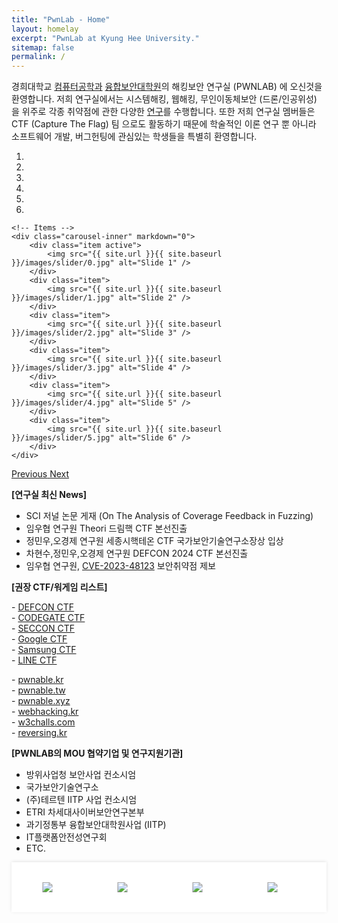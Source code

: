 ```yaml
---
title: "PwnLab - Home"
layout: homelay
excerpt: "PwnLab at Kyung Hee University."
sitemap: false
permalink: /
---
```


경희대학교 [컴퓨터공학과](http://ce.khu.ac.kr) [융합보안대학원](https://csec.khu.ac.kr)의 해킹보안 연구실 (PWNLAB) 에 오신것을 환영합니다.
저희 연구실에서는 시스템해킹, 웹해킹, 무인이동체보안 (드론/인공위성) 을 위주로 각종 취약점에 관한 다양한 [연구](research)를 수행합니다.
또한 저희 연구실 멤버들은 CTF (Capture The Flag) 팀 으로도 활동하기 때문에 
학술적인 이론 연구 뿐 아니라 소프트웨어 개발, 버그헌팅에 관심있는 학생들을 특별히 환영합니다.

<div markdown="0" id="carousel" class="carousel slide" data-ride="carousel" data-interval="4000" data-pause="hover" >
    <!-- Menu -->
    <ol class="carousel-indicators">
        <li data-target="#carousel" data-slide-to="0" class="active"></li>
        <li data-target="#carousel" data-slide-to="1"></li>
        <li data-target="#carousel" data-slide-to="2"></li>
        <li data-target="#carousel" data-slide-to="3"></li>
        <li data-target="#carousel" data-slide-to="4"></li>
        <li data-target="#carousel" data-slide-to="5"></li>
    </ol>

    <!-- Items -->
    <div class="carousel-inner" markdown="0">
        <div class="item active">
            <img src="{{ site.url }}{{ site.baseurl }}/images/slider/0.jpg" alt="Slide 1" />
        </div>
        <div class="item">
            <img src="{{ site.url }}{{ site.baseurl }}/images/slider/1.jpg" alt="Slide 2" />
        </div>
        <div class="item">
            <img src="{{ site.url }}{{ site.baseurl }}/images/slider/2.jpg" alt="Slide 3" />
        </div>
        <div class="item">
            <img src="{{ site.url }}{{ site.baseurl }}/images/slider/3.jpg" alt="Slide 4" />
        </div>
        <div class="item">
            <img src="{{ site.url }}{{ site.baseurl }}/images/slider/4.jpg" alt="Slide 5" />
        </div>       
        <div class="item">
            <img src="{{ site.url }}{{ site.baseurl }}/images/slider/5.jpg" alt="Slide 6" />
        </div>       
    </div>
  <a class="left carousel-control" href="#carousel" role="button" data-slide="prev">
    <span class="glyphicon glyphicon-chevron-left" aria-hidden="true"></span>
    <span class="sr-only">Previous</span>
  </a>
  <a class="right carousel-control" href="#carousel" role="button" data-slide="next">
    <span class="glyphicon glyphicon-chevron-right" aria-hidden="true"></span>
    <span class="sr-only">Next</span>
  </a>
</div>


**[연구실 최신 News]**
- SCI 저널 논문 게재 (On The Analysis of Coverage Feedback in Fuzzing)
- 임우협 연구원 Theori 드림핵 CTF 본선진출
- 정민우,오경제 연구원 세종시핵테온 CTF 국가보안기술연구소장상 입상
- 차현수,정민우,오경제 연구원 DEFCON 2024 CTF 본선진출
- 임우협 연구원, [CVE-2023-48123](https://nvd.nist.gov/vuln/detail/CVE-2023-48123) 보안취약점 제보


**[권장 CTF/워게임 리스트]**
<div class="recommend_list">
    <p class="column">
        - <a href="https://oooverflow.io/dc-ctf-2020-finals">DEFCON CTF</a><br>
        - <a href="http://codegate.org/en">CODEGATE CTF</a><br>
        - <a href="https://ctf.seccon.jp">SECCON CTF</a><br>
        - <a href="https://capturetheflag.withgoogle.com">Google CTF</a><br>
        - <a href="https://research.samsung.com/sctf">Samsung CTF</a><br>
        - <a href="https://linectf.me/">LINE CTF</a>
    </p>
    <p class="column">
        - <a href="https://pwnable.kr">pwnable.kr</a><br>
        - <a href="https://pwnable.tw">pwnable.tw</a><br>
        - <a href="https://pwnable.xyz">pwnable.xyz</a><br>
        - <a href="https://webhacking.kr">webhacking.kr</a><br>
        - <a href="https://w3challs.com/">w3challs.com</a><br>
        - <a href="http://reversing.kr">reversing.kr</a>
    </p>
</div>

**[PWNLAB의 MOU 협약기업 및 연구지원기관]**
- 방위사업청 보안사업 컨소시엄
- 국가보안기술연구소
- (주)테르텐 IITP 사업 컨소시엄
- ETRI 차세대사이버보안연구본부 
- 과기정통부 융합보안대학원사업 (IITP)
- IT플랫폼안전성연구회
- ETC.

<figure class="fourth mou-logos">
</figure>


<div class="logo-container">
  <div class="logo-track">
  <div class="logo-item"><img class="logo-image" src="{{ site.url }}{{ site.baseurl }}/images/logopic/etri.png" ></div>
  <div class="logo-item"><img class="logo-image" src="{{ site.url }}{{ site.baseurl }}/images/logopic/nsr.png" ></div>
  <div class="logo-item"><img class="logo-image" src="{{ site.url }}{{ site.baseurl }}/images/logopic/defense.png" ></div>
  <div class="logo-item"><img class="logo-image" src="{{ site.url }}{{ site.baseurl }}/images/logopic/krit.png" ></div>
  <div class="logo-item"><img class="logo-image" src="{{ site.url }}{{ site.baseurl }}/images/logopic/teruten.png" ></div>
  <div class="logo-item"><img class="logo-image" src="{{ site.url }}{{ site.baseurl }}/images/logopic/78researchlab.jpg" ></div>
  <div class="logo-item"><img class="logo-image" src="{{ site.url }}{{ site.baseurl }}/images/logopic/lignex1.png" ></div>
  <div class="logo-item"><img class="logo-image" src="{{ site.url }}{{ site.baseurl }}/images/logopic/enki.png" ></div>
  <div class="logo-item"><img class="logo-image" src="{{ site.url }}{{ site.baseurl }}/images/logopic/cwresearch.png" ></div>
  
  <div class="logo-item"><img class="logo-image" src="{{ site.url }}{{ site.baseurl }}/images/logopic/etri.png" ></div>
  <div class="logo-item"><img class="logo-image" src="{{ site.url }}{{ site.baseurl }}/images/logopic/nsr.png" ></div>
  <div class="logo-item"><img class="logo-image" src="{{ site.url }}{{ site.baseurl }}/images/logopic/defense.png" ></div>
  <div class="logo-item"><img class="logo-image" src="{{ site.url }}{{ site.baseurl }}/images/logopic/krit.png" ></div>
  <div class="logo-item"><img class="logo-image" src="{{ site.url }}{{ site.baseurl }}/images/logopic/teruten.png" ></div>
  <div class="logo-item"><img class="logo-image" src="{{ site.url }}{{ site.baseurl }}/images/logopic/78researchlab.jpg" ></div>
  <div class="logo-item"><img class="logo-image" src="{{ site.url }}{{ site.baseurl }}/images/logopic/lignex1.png" ></div>
  <div class="logo-item"><img class="logo-image" src="{{ site.url }}{{ site.baseurl }}/images/logopic/enki.png" ></div>
  <div class="logo-item"><img class="logo-image" src="{{ site.url }}{{ site.baseurl }}/images/logopic/cwresearch.png" ></div>
  </div>
</div>

<style>
  .logo-container {
    overflow: hidden;
    position: relative;
    width: 100%;
    background: #ffffff;
    padding: 10px 0;
    box-shadow: 0 -1px 5px rgba(0, 0, 0, 0.1);
  }

  .logo-track {
    display: flex;
    width: calc(200% + 10px);
    animation: scroll 10s linear infinite;
  }

  .logo-item {
    flex: 0 0 100px; /* Adjust the width as needed */
    display: flex;
    align-items: center;
    justify-content: center;
    margin: 0 10px;
    height: 60px; /* Set a fixed height for logos */
  }

  .logo-item img {
    max-width: 100%;
    max-height: 100%;
    object-fit: contain;
  }

  @keyframes scroll {
    0% {
      transform: translateX(0);
    }
    100% {
      transform: translateX(-50%);
    }
  }
</style>
